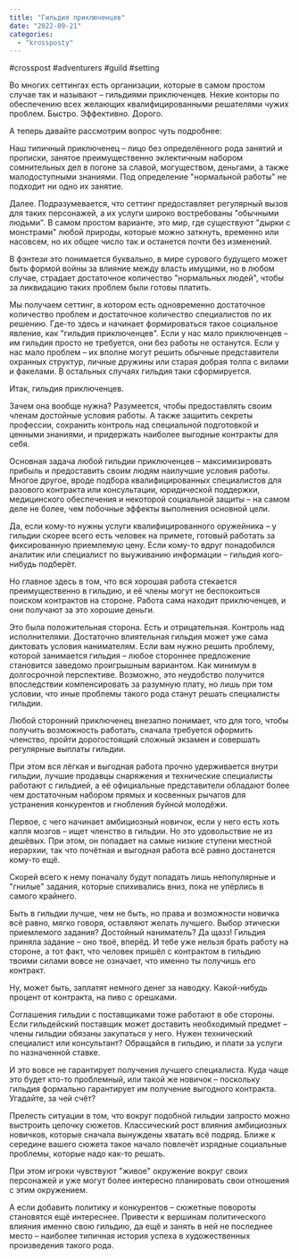 ```yaml
---
title: "Гильдия приключенцев"
date: "2022-09-21"
categories: 
  - "krossposty"
---
```


#crosspost #adventurers #guild #setting

Во многих сеттингах есть организации, которые в самом простом случае так и называют – гильдиями приключенцев. Некие конторы по обеспечению всех желающих квалифицированными решателями чужих проблем. Быстро. Эффективно. Дорого.

А теперь давайте рассмотрим вопрос чуть подробнее:

Наш типичный приключенец – лицо без определённого рода занятий и прописки, занятое преимущественно эклектичным набором сомнительных дел в погоне за славой, могуществом, деньгами, а также малодоступными знаниями. Под определение "нормальной работы" не подходит ни одно их занятие.

Далее. Подразумевается, что сеттинг предоставляет регулярный вызов для таких персонажей, а их услуги широко востребованы "обычными людьми". В самом простом варианте, это мир, где существуют "дырки с монстрами" любой природы, которые можно заткнуть, временно или насовсем, но их общее число так и останется почти без изменений.

В фэнтези это понимается буквально, в мире сурового будущего может быть формой войны за влияние между власть имущими, но в любом случае, страдает достаточное количество "нормальных людей", чтобы за ликвидацию таких проблем были готовы платить.

Мы получаем сеттинг, в котором есть одновременно достаточное количество проблем и достаточное количество специалистов по их решению. Где-то здесь и начинает формироваться такое социальное явление, как "гильдия приключенцев". Если у нас мало приключенцев – им гильдия просто не требуется, они без работы не останутся. Если у нас мало проблем – их вполне могут решить обычные представители охранных структур, личные дружины или старая добрая толпа с вилами и факелами. В остальных случаях гильдия таки сформируется.

Итак, гильдия приключенцев.

Зачем она вообще нужна? Разумеется, чтобы предоставлять своим членам достойные условия работы. А также защитить секреты профессии, сохранить контроль над специальной подготовкой и ценными знаниями, и придержать наиболее выгодные контракты для себя.

Основная задача любой гильдии приключенцев – максимизировать прибыль и предоставить своим людям наилучшие условия работы. Многое другое, вроде подбора квалифицированных специалистов для разового контракта или консультации, юридической поддержки, медицинского обеспечения и некоторой социальной защиты – на самом деле не более, чем побочные эффекты выполнения основной цели.

Да, если кому-то нужны услуги квалифицированного оружейника – у гильдии скорее всего есть человек на примете, готовый работать за фиксированную приемлемую цену. Если кому-то вдруг понадобился аналитик или специалист по выуживанию информации – гильдия кого-нибудь подберёт.

Но главное здесь в том, что вся хорошая работа стекается преимущественно в гильдию, и её члены могут не беспокоиться поиском контрактов на стороне. Работа сама находит приключенцев, и они получают за это хорошие деньги.

Это была положительная сторона. Есть и отрицательная. Контроль над исполнителями. Достаточно влиятельная гильдия может уже сама диктовать условия нанимателям. Если вам нужно решить проблему, которой занимается гильдия – любое стороннее предложение становится заведомо проигрышным вариантом. Как минимум в долгосрочной перспективе. Возможно, это неудобство получится впоследствии компенсировать за разумную плату, но лишь при том условии, что иные проблемы такого рода станут решать специалисты гильдии.

Любой сторонний приключенец внезапно понимает, что для того, чтобы получить возможность работать, сначала требуется оформить членство, пройти дорогостоящий сложный экзамен и совершать регулярные выплаты гильдии.

При этом вся лёгкая и выгодная работа прочно удерживается внутри гильдии, лучшие продавцы снаряжения и технические специалисты работают с гильдией, а её официальные представители обладают более чем достаточным набором прямых и косвенных рычагов для устранения конкурентов и гнобления буйной молодёжи.

Первое, с чего начинает амбициозный новичок, если у него есть хоть капля мозгов – ищет членство в гильдии. Но это удовольствие не из дешёвых. При этом, он попадает на самые низкие ступени местной иерархии, так что почётная и выгодная работа всё равно достанется кому-то ещё.

Скорей всего к нему поначалу будут попадать лишь непопулярные и "гнилые" задания, которые спихивались вниз, пока не упёрлись в самого крайнего.

Быть в гильдии лучше, чем не быть, но права и возможности новичка всё равно, мягко говоря, оставляют желать лучшего. Выбор этически приемлемого задания? Достойный наниматель? Да щазз! Гильдия приняла задание – оно твоё, вперёд. И тебе уже нельзя брать работу на стороне, а тот факт, что человек пришёл с контрактом в гильдию твоими силами вовсе не означает, что именно ты получишь его контракт.

Ну, может быть, заплатят немного денег за наводку. Какой-нибудь процент от контракта, на пиво с орешками.

Соглашения гильдии с поставщиками тоже работают в обе стороны. Если гильдейский поставщик может доставить необходимый предмет – члены гильдии обязаны закупаться у него. Нужен технический специалист или консультант? Обращайся в гильдию, и плати за услуги по назначенной ставке.

И это вовсе не гарантирует получения лучшего специалиста. Куда чаще это будет кто-то проблемный, или такой же новичок – поскольку гильдия формально гарантирует им получение выгодного контракта. Угадайте, за чей счёт?

Прелесть ситуации в том, что вокруг подобной гильдии запросто можно выстроить цепочку сюжетов. Классический рост влияния амбициозных новичков, которые сначала вынуждены хватать всё подряд. Ближе к середине вашего сюжета такое начало повлечёт изрядные социальные проблемы, которые надо как-то решать.

При этом игроки чувствуют "живое" окружение вокруг своих персонажей и уже могут более интересно планировать свои отношения с этим окружением.

А если добавить политику и конкурентов – сюжетные повороты становятся ещё интереснее. Привести к вершинам политического влияния именно свою гильдию, да ещё и занять в ней не последнее место – наиболее типичная история успеха в художественных произведения такого рода.
